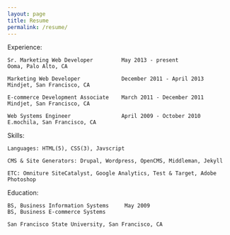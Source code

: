 ```yaml
---
layout: page
title: Resume
permalink: /resume/
---
```


Experience:

	Sr. Marketing Web Developer         May 2013 - present
	Ooma, Palo Alto, CA	
	
	Marketing Web Developer             December 2011 - April 2013
	Mindjet, San Francisco, CA
	
	E-commerce Development Associate    March 2011 - December 2011
	Mindjet, San Francisco, CA
	
	Web Systems Engineer                April 2009 - October 2010
	E.mochila, San Francisco, CA
	

Skills: 

	Languages: HTML(5), CSS(3), Javscript
	
	CMS & Site Generators: Drupal, Wordpress, OpenCMS, Middleman, Jekyll 
	
	ETC: Omniture SiteCatalyst, Google Analytics, Test & Target, Adobe Photoshop
	
	
	
	
Education: 

    BS, Business Information Systems     May 2009
    BS, Business E-commerce Systems
	
	San Francisco State University, San Francisco, CA
								
	